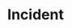 ---
title: Incident
definitions:
 - source: "FitSM-0: Overview and Vocabulary"
   term: incident
   language: en
   definition: "Unplanned disruption of operation in a service or service component, or degradation of service quality versus the expected or agreed service level or operational level according to service level agreements (SLAs), operational level agreements (OLAs) and underpinning agreements (UAs)."
   url: https://www.fitsm.eu/downloads/
   version: 2.4 
   accessed: 2020-09-03
---